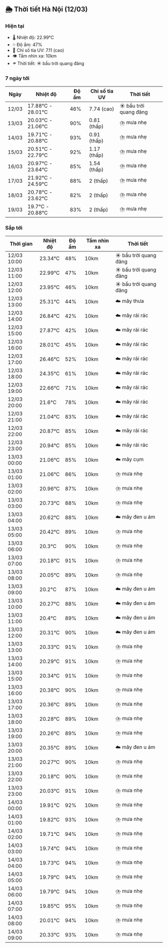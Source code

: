 ## 🌦️ Thời tiết Hà Nội (12/03)

### Hiện tại

- 🌡️ Nhiệt độ: 22.99℃
- 💦 Độ ẩm: 47%
- 🌟 Chỉ số tia UV: 7.11 (cao)
- 👁️ Tầm nhìn xa: 10km
- ☂️ Thời tiết: ☀️ bầu trời quang đãng

### 7 ngày tới

| Ngày | Nhiệt độ | Độ ẩm | Chỉ số tia UV | Thời tiết |
| --- | --- | --- | --- | --- |
| 12/03 | 17.88℃ - 28.01℃ | 46% | 7.74 (cao) | ☀️ bầu trời quang đãng |
| 13/03 | 20.03℃ - 21.06℃ | 90% | 0.81 (thấp) | ⛈️ mưa nhẹ |
| 14/03 | 19.71℃ - 20.88℃ | 93% | 0.91 (thấp) | ⛈️ mưa nhẹ |
| 15/03 | 20.51℃ - 22.79℃ | 92% | 1.17 (thấp) | ⛈️ mưa nhẹ |
| 16/03 | 20.97℃ - 23.64℃ | 85% | 1.54 (thấp) | ⛈️ mưa nhẹ |
| 17/03 | 21.92℃ - 24.59℃ | 88% | 2 (thấp) | ⛈️ mưa nhẹ |
| 18/03 | 20.78℃ - 23.62℃ | 82% | 2 (thấp) | ⛈️ mưa nhẹ |
| 19/03 | 19.7℃ - 20.88℃ | 83% | 2 (thấp) | ⛈️ mưa nhẹ |

### Sắp tới

| Thời gian | Nhiệt độ | Độ ẩm | Tầm nhìn xa | Thời tiết |
| --- | --- | --- | --- | --- |
| 12/03 10:00 | 23.34℃ | 48% | 10km | ☀️ bầu trời quang đãng |
| 12/03 11:00 | 22.99℃ | 47% | 10km | ☀️ bầu trời quang đãng |
| 12/03 12:00 | 23.95℃ | 46% | 10km | ☀️ bầu trời quang đãng |
| 12/03 13:00 | 25.31℃ | 44% | 10km | ☁️ mây thưa |
| 12/03 14:00 | 26.84℃ | 42% | 10km | ☁️ mây rải rác |
| 12/03 15:00 | 27.87℃ | 42% | 10km | ☁️ mây rải rác |
| 12/03 16:00 | 28.01℃ | 45% | 10km | ☁️ mây rải rác |
| 12/03 17:00 | 26.46℃ | 52% | 10km | ☁️ mây rải rác |
| 12/03 18:00 | 24.35℃ | 61% | 10km | ☁️ mây rải rác |
| 12/03 19:00 | 22.66℃ | 71% | 10km | ☁️ mây rải rác |
| 12/03 20:00 | 21.6℃ | 78% | 10km | ☁️ mây rải rác |
| 12/03 21:00 | 21.04℃ | 83% | 10km | ☁️ mây rải rác |
| 12/03 22:00 | 20.87℃ | 85% | 10km | ☁️ mây rải rác |
| 12/03 23:00 | 20.94℃ | 85% | 10km | ☁️ mây rải rác |
| 13/03 00:00 | 21.06℃ | 85% | 10km | ☁️ mây cụm |
| 13/03 01:00 | 21.06℃ | 86% | 10km | ⛈️ mưa nhẹ |
| 13/03 02:00 | 20.96℃ | 87% | 10km | ⛈️ mưa nhẹ |
| 13/03 03:00 | 20.73℃ | 88% | 10km | ⛈️ mưa nhẹ |
| 13/03 04:00 | 20.62℃ | 88% | 10km | ☁️ mây đen u ám |
| 13/03 05:00 | 20.42℃ | 89% | 10km | ⛈️ mưa nhẹ |
| 13/03 06:00 | 20.3℃ | 90% | 10km | ⛈️ mưa nhẹ |
| 13/03 07:00 | 20.18℃ | 91% | 10km | ⛈️ mưa nhẹ |
| 13/03 08:00 | 20.05℃ | 89% | 10km | ⛈️ mưa nhẹ |
| 13/03 09:00 | 20.2℃ | 87% | 10km | ☁️ mây đen u ám |
| 13/03 10:00 | 20.27℃ | 88% | 10km | ☁️ mây đen u ám |
| 13/03 11:00 | 20.4℃ | 89% | 10km | ☁️ mây đen u ám |
| 13/03 12:00 | 20.31℃ | 90% | 10km | ☁️ mây đen u ám |
| 13/03 13:00 | 20.33℃ | 91% | 10km | ⛈️ mưa nhẹ |
| 13/03 14:00 | 20.29℃ | 91% | 10km | ⛈️ mưa nhẹ |
| 13/03 15:00 | 20.34℃ | 91% | 10km | ⛈️ mưa nhẹ |
| 13/03 16:00 | 20.38℃ | 90% | 10km | ⛈️ mưa nhẹ |
| 13/03 17:00 | 20.36℃ | 89% | 10km | ⛈️ mưa nhẹ |
| 13/03 18:00 | 20.28℃ | 89% | 10km | ⛈️ mưa nhẹ |
| 13/03 19:00 | 20.26℃ | 89% | 10km | ⛈️ mưa nhẹ |
| 13/03 20:00 | 20.35℃ | 89% | 10km | ☁️ mây đen u ám |
| 13/03 21:00 | 20.27℃ | 90% | 10km | ⛈️ mưa nhẹ |
| 13/03 22:00 | 20.18℃ | 90% | 10km | ⛈️ mưa nhẹ |
| 13/03 23:00 | 20.03℃ | 91% | 10km | ⛈️ mưa nhẹ |
| 14/03 00:00 | 19.91℃ | 92% | 10km | ⛈️ mưa nhẹ |
| 14/03 01:00 | 19.82℃ | 93% | 10km | ⛈️ mưa nhẹ |
| 14/03 02:00 | 19.71℃ | 94% | 10km | ⛈️ mưa nhẹ |
| 14/03 03:00 | 19.74℃ | 94% | 10km | ⛈️ mưa nhẹ |
| 14/03 04:00 | 19.73℃ | 94% | 10km | ⛈️ mưa nhẹ |
| 14/03 05:00 | 19.79℃ | 94% | 10km | ⛈️ mưa nhẹ |
| 14/03 06:00 | 19.79℃ | 94% | 10km | ⛈️ mưa nhẹ |
| 14/03 07:00 | 19.85℃ | 95% | 10km | ⛈️ mưa nhẹ |
| 14/03 08:00 | 20.01℃ | 94% | 10km | ⛈️ mưa nhẹ |
| 14/03 09:00 | 20.33℃ | 93% | 10km | ⛈️ mưa nhẹ |
